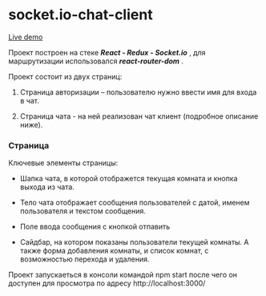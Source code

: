 # socket.io-chat-client
 
[Live demo](https://socket-io-chat-client.vercel.app)

Проект построен на стеке ***React - Redux - Socket.io*** , для маршрутизации использовался ***react-router-dom*** . 

Проект состоит из двух страниц:

1. Страница авторизации – пользователю нужно ввести имя для входа в чат.

2. Страница чата - на ней реализован чат клиент (подробное описание ниже).

### Страница

Ключевые элементы страницы:

* Шапка чата, в которой отображется текущая комната и кнопка выхода из чата.

* Тело чата отображает сообщения пользователей с датой, именем пользователя и текстом сообщения.

* Поле ввода сообщения с кнопкой отпавить

* Сайдбар, на котором показаны пользователи текущей комнаты. А также форма добавления комнаты, и список комнат, с возможностью перехода и удаления.


Проект запускаеться в консоли командой 
  npm start 
после чего он доступен для просмотра по адресу
  http://localhost:3000/